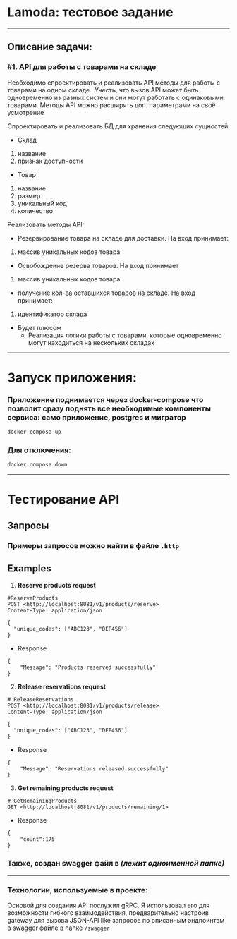 # Lamoda: тестовое задание
---
## Описание задачи:
### #1. API для работы с товарами на складе
Необходимо спроектировать и реализовать API методы для работы с товарами на одном складе. 
Учесть, что вызов API может быть одновременно из разных систем и они могут работать с одинаковыми товарами.
Методы API можно расширять доп. параметрами на своё усмотрение

Спроектировать и реализовать БД для хранения следующих сущностей

- Склад

1) название
2) признак доступности

- Товар

1) название
2) размер
3) уникальный код
4) количество

Реализовать методы API:

- Резервирование товара на складе для доставки. На вход принимает:

1) массив уникальных кодов товара

- Освобождение резерва товаров. На вход принимает

1) массив уникальных кодов товара

- получение кол-ва оставшихся товаров на складе. На вход принимает:

1) идентификатор склада

- Будет плюсом
  - Реализация логики работы с товарами, которые одновременно могут находиться на нескольких складах

---

# Запуск приложения:

### Приложение поднимается через docker-compose что позволит сразу поднять все необходимые компоненты сервиса: само приложение, postgres и мигратор

```bash
docker compose up
```

### Для отключения: 

```bash
docker compose down
```

---

# Тестирование API

## Запросы

### Примеры запросов можно найти в файле `.http` 

## Examples

1) **Reserve products request**

``` .http
#ReserveProducts
POST <http://localhost:8081/v1/products/reserve>
Content-Type: application/json

{
  "unique_codes": ["ABC123", "DEF456"]
}
```

- Response

```
{
	"Message": "Products reserved successfully"
}
```

2) **Release reservations request**

``` .http
# ReleaseReservations
POST <http://localhost:8081/v1/products/release>
Content-Type: application/json

{
  "unique_codes": ["ABC123", "DEF456"]
}
```

- Response

```
{
	"Message": "Reservations released successfully"
}
```

3) **Get remaining products request**

``` .http
# GetRemainingProducts
GET <http://localhost:8081/v1/products/remaining/1>
```

- Response

```
{
    "count":175
}
```

### Также, создан swagger файл в *(лежит одноименной папке)*

---

### Технологии, используемые в проекте:

Основой для создания API послужил gRPC. Я использовал его для возможности гибкого взаимодействия, предварительно настроив gateway для вызова JSON-API like запросов по описанным эндпоинтам в swagger файле в папке ```/swagger```
